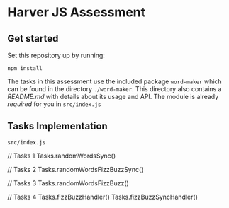 Harver JS Assessment
============================

## Get started

Set this repository up by running:

```
npm install
```

The tasks in this assessment use the included package `word-maker` which can be found in the directory
`./word-maker`. This directory also contains a *README.md* with details about its usage and API. The module
is already *required* for you in `src/index.js`

## Tasks Implementation
`src/index.js`

// Tasks 1
Tasks.randomWordsSync()

// Tasks 2
Tasks.randomWordsFizzBuzzSync()

// Tasks 3
Tasks.randomWordsFizzBuzz()

// Tasks 4
Tasks.fizzBuzzHandler()
Tasks.fizzBuzzSyncHandler()
